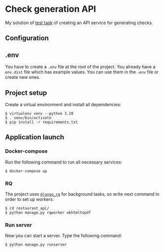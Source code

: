 # Check generation API

My solution of [test task](https://github.com/smenateam/assignments/blob/master/backend/README.md) of creating an API service for generating checks.

## Configuration
## .env 
You have to create a `.env` file at the root of the project. You already have a `env.dist` file which has example values. You can use them in the `.env` file or create new ones.

## Project setup
Create a virtual environment and install all dependencies:
```
$ virtualenv venv --python 3.10
$ . venv/bin/activate
$ pip install -r requirements.txt
```

## Application launch
### Docker-compose
Run the following command to run all necessary services:
```
$ docker-compose up
```
### RQ
The project uses [`django_rq`](https://github.com/rq/django-rq) for background tasks, so write next command in order to set up workers:
```
$ cd restaurant_api/
$ python manage.py rqworker wkhtmltopdf
```
### Run server
Now you can start a server. Type the following command:
```
$ python manage.py runserver
```



